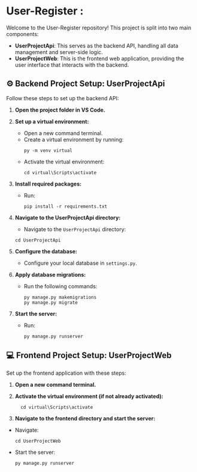 # User-Register :

Welcome to the User-Register repository! This project is split into two main components:

- **UserProjectApi**: This serves as the backend API, handling all data management and server-side logic.
- **UserProjectWeb**: This is the frontend web application, providing the user interface that interacts with the backend.


## :gear: Backend Project Setup: UserProjectApi

Follow these steps to set up the backend API:

1. **Open the project folder in VS Code.**
2. **Set up a virtual environment:**
   - Open a new command terminal.
   - Create a virtual environment by running:
     ```
     py -m venv virtual
     ```
   - Activate the virtual environment:
     ```
     cd virtual\Scripts\activate
     ```

3. **Install required packages:**
   - Run:
     ```
     pip install -r requirements.txt
     ```
4. **Navigate to the UserProjectApi directory:**
     - Navigate to the `UserProjectApi` directory:
     ```
     cd UserProjectApi
     ```
5. **Configure the database:**
   
   - Configure your local database in `settings.py`.

6. **Apply database migrations:**
   - Run the following commands:
     ```
     py manage.py makemigrations
     py manage.py migrate
     ```

7. **Start the server:**
   - Run:
     ```
     py manage.py runserver
     ```

## :computer: Frontend Project Setup: UserProjectWeb

Set up the frontend application with these steps:

1. **Open a new command terminal.**
2. **Activate the virtual environment (if not already activated):**
    ```
      cd virtual\Scripts\activate
    ```


4. **Navigate to the frontend directory and start the server:**
- Navigate:
  ```
  cd UserProjectWeb
  ```
- Start the server:
  ```
  py manage.py runserver
  ```
